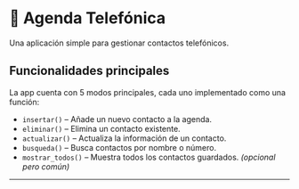 # 📱 Agenda Telefónica

Una aplicación simple para gestionar contactos telefónicos.

## Funcionalidades principales

La app cuenta con 5 modos principales, cada uno implementado como una función:

- `insertar()` – Añade un nuevo contacto a la agenda.
- `eliminar()` – Elimina un contacto existente.
- `actualizar()` – Actualiza la información de un contacto.
- `busqueda()` – Busca contactos por nombre o número.
- `mostrar_todos()` – Muestra todos los contactos guardados. *(opcional pero común)*

---
